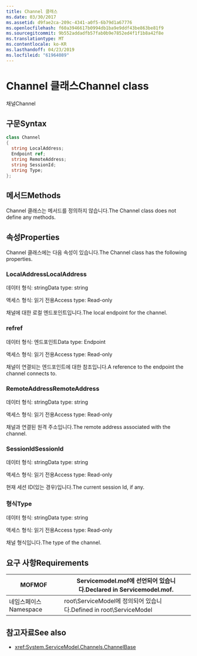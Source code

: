 ```yaml
---
title: Channel 클래스
ms.date: 03/30/2017
ms.assetid: d9fae2ca-209c-4341-a0f5-6b79d1a67776
ms.openlocfilehash: f60a3946617b0994db1ba9e9ddf43be863be81f9
ms.sourcegitcommit: 9b552addadfb57fab0b9e7852ed4f1f1b8a42f8e
ms.translationtype: MT
ms.contentlocale: ko-KR
ms.lasthandoff: 04/23/2019
ms.locfileid: "61964089"
---
```

# <a name="channel-class"></a><span data-ttu-id="62699-102">Channel 클래스</span><span class="sxs-lookup"><span data-stu-id="62699-102">Channel class</span></span>
<span data-ttu-id="62699-103">채널</span><span class="sxs-lookup"><span data-stu-id="62699-103">Channel</span></span>  
  
## <a name="syntax"></a><span data-ttu-id="62699-104">구문</span><span class="sxs-lookup"><span data-stu-id="62699-104">Syntax</span></span>  
  
```csharp
class Channel  
{  
  string LocalAddress;  
  Endpoint ref;  
  string RemoteAddress;  
  string SessionId;  
  string Type;  
};  
```  
  
## <a name="methods"></a><span data-ttu-id="62699-105">메서드</span><span class="sxs-lookup"><span data-stu-id="62699-105">Methods</span></span>  
 <span data-ttu-id="62699-106">Channel 클래스는 메서드를 정의하지 않습니다.</span><span class="sxs-lookup"><span data-stu-id="62699-106">The Channel class does not define any methods.</span></span>  
  
## <a name="properties"></a><span data-ttu-id="62699-107">속성</span><span class="sxs-lookup"><span data-stu-id="62699-107">Properties</span></span>  
 <span data-ttu-id="62699-108">Channel 클래스에는 다음 속성이 있습니다.</span><span class="sxs-lookup"><span data-stu-id="62699-108">The Channel class has the following properties.</span></span>  
  
### <a name="localaddress"></a><span data-ttu-id="62699-109">LocalAddress</span><span class="sxs-lookup"><span data-stu-id="62699-109">LocalAddress</span></span>  
 <span data-ttu-id="62699-110">데이터 형식: string</span><span class="sxs-lookup"><span data-stu-id="62699-110">Data type: string</span></span>  
  
 <span data-ttu-id="62699-111">액세스 형식: 읽기 전용</span><span class="sxs-lookup"><span data-stu-id="62699-111">Access type: Read-only</span></span>  
  
 <span data-ttu-id="62699-112">채널에 대한 로컬 엔드포인트입니다.</span><span class="sxs-lookup"><span data-stu-id="62699-112">The local endpoint for the channel.</span></span>  
  
### <a name="ref"></a><span data-ttu-id="62699-113">ref</span><span class="sxs-lookup"><span data-stu-id="62699-113">ref</span></span>  
 <span data-ttu-id="62699-114">데이터 형식: 엔드포인트</span><span class="sxs-lookup"><span data-stu-id="62699-114">Data type: Endpoint</span></span>  
  
 <span data-ttu-id="62699-115">액세스 형식: 읽기 전용</span><span class="sxs-lookup"><span data-stu-id="62699-115">Access type: Read-only</span></span>  
  
 <span data-ttu-id="62699-116">채널이 연결되는 엔드포인트에 대한 참조입니다.</span><span class="sxs-lookup"><span data-stu-id="62699-116">A reference to the endpoint the channel connects to.</span></span>  
  
### <a name="remoteaddress"></a><span data-ttu-id="62699-117">RemoteAddress</span><span class="sxs-lookup"><span data-stu-id="62699-117">RemoteAddress</span></span>  
 <span data-ttu-id="62699-118">데이터 형식: string</span><span class="sxs-lookup"><span data-stu-id="62699-118">Data type: string</span></span>  
  
 <span data-ttu-id="62699-119">액세스 형식: 읽기 전용</span><span class="sxs-lookup"><span data-stu-id="62699-119">Access type: Read-only</span></span>  
  
 <span data-ttu-id="62699-120">채널과 연결된 원격 주소입니다.</span><span class="sxs-lookup"><span data-stu-id="62699-120">The remote address associated with the channel.</span></span>  
  
### <a name="sessionid"></a><span data-ttu-id="62699-121">SessionId</span><span class="sxs-lookup"><span data-stu-id="62699-121">SessionId</span></span>  
 <span data-ttu-id="62699-122">데이터 형식: string</span><span class="sxs-lookup"><span data-stu-id="62699-122">Data type: string</span></span>  
  
 <span data-ttu-id="62699-123">액세스 형식: 읽기 전용</span><span class="sxs-lookup"><span data-stu-id="62699-123">Access type: Read-only</span></span>  
  
 <span data-ttu-id="62699-124">현재 세션 ID(있는 경우)입니다.</span><span class="sxs-lookup"><span data-stu-id="62699-124">The current session Id, if any.</span></span>  
  
### <a name="type"></a><span data-ttu-id="62699-125">형식</span><span class="sxs-lookup"><span data-stu-id="62699-125">Type</span></span>  
 <span data-ttu-id="62699-126">데이터 형식: string</span><span class="sxs-lookup"><span data-stu-id="62699-126">Data type: string</span></span>  
  
 <span data-ttu-id="62699-127">액세스 형식: 읽기 전용</span><span class="sxs-lookup"><span data-stu-id="62699-127">Access type: Read-only</span></span>  
  
 <span data-ttu-id="62699-128">채널 형식입니다.</span><span class="sxs-lookup"><span data-stu-id="62699-128">The type of the channel.</span></span>  
  
## <a name="requirements"></a><span data-ttu-id="62699-129">요구 사항</span><span class="sxs-lookup"><span data-stu-id="62699-129">Requirements</span></span>  
  
|<span data-ttu-id="62699-130">MOF</span><span class="sxs-lookup"><span data-stu-id="62699-130">MOF</span></span>|<span data-ttu-id="62699-131">Servicemodel.mof에 선언되어 있습니다.</span><span class="sxs-lookup"><span data-stu-id="62699-131">Declared in Servicemodel.mof.</span></span>|  
|---------|-----------------------------------|  
|<span data-ttu-id="62699-132">네임스페이스</span><span class="sxs-lookup"><span data-stu-id="62699-132">Namespace</span></span>|<span data-ttu-id="62699-133">root\ServiceModel에 정의되어 있습니다.</span><span class="sxs-lookup"><span data-stu-id="62699-133">Defined in root\ServiceModel</span></span>|  
  
## <a name="see-also"></a><span data-ttu-id="62699-134">참고자료</span><span class="sxs-lookup"><span data-stu-id="62699-134">See also</span></span>

- <xref:System.ServiceModel.Channels.ChannelBase>
